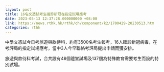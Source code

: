 ```yaml
---
layout: post
title: 16名文憑試考生確診新冠在指定試場應考
date: 2023-05-13 12:37:28.000000000 +08:00
link: https://news.rthk.hk/rthk/ch/component/k2/1700429-20230513.htm
categories: rthk
---
```


中學文憑試今日考旅遊與款待科，約有3500名考生報考，16人確診新冠病毒，在考評局的指定試場應考，當中3人今早聯絡考評局提出申請而獲安排。

旅遊與款待科考試，合共設有48個禮堂試場及137個為特殊教育需要考生而設的特別試場。
